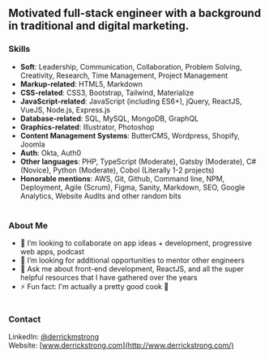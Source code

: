 <!--
**derrickmstrong/derrickmstrong** is a ✨ _special_ ✨ repository because its `README.md` (this file) appears on your GitHub profile.
-->
<!-- <img src="" width="900" /> -->

## Motivated full-stack engineer with a background in traditional and digital marketing.<br/>

### Skills
- <strong>Soft</strong>: Leadership, Communication, Collaboration, Problem Solving, Creativity, Research, Time Management, Project Management      
- <strong>Markup-related</strong>: HTML5, Markdown     
- <strong>CSS-related</strong>: CSS3, Bootstrap, Tailwind, Materialize       
- <strong>JavaScript-related</strong>: JavaScript (including ES6+), jQuery, ReactJS, VueJS, Node.js, Express.js   
- <strong>Database-related</strong>: SQL, MySQL, MongoDB, GraphQL        
- <strong>Graphics-related</strong>: Illustrator, Photoshop   
- <strong>Content Management Systems</strong>: ButterCMS, Wordpress, Shopify, Joomla
- <strong>Auth</strong>: Okta, Auth0  
- <strong>Other languages</strong>: PHP, TypeScript (Moderate), Gatsby (Moderate), C# (Novice), Python (Moderate), Cobol (Literally 1-2 projects)   
- <strong>Honorable mentions</strong>: AWS, Git, Github, Command line, NPM, Deployment, Agile (Scrum), Figma, Sanity, Markdown, SEO, Google Analytics, Website Audits and other random bits <br/><br/>     

### About Me
- 👯 I’m looking to collaborate on app ideas + development, progressive web apps, podcast
- 🤔 I’m looking for additional opportunities to mentor other engineers
- 💬 Ask me about front-end development, ReactJS, and all the super helpful resources that I have gathered over the years
- ⚡ Fun fact: I'm actually a pretty good cook 🍜<br/><br/>

### Contact
LinkedIn: [@derrickmstrong](https://www.linkedin.com/in/derrickmstrong/) <br/>
Website: [www.derrickstrong.com](http://www.derrickstrong.com/)<br/><br/> 

<!--
## Content
<br><br>
###YouTube
[Visit My YouTube Channel](http://www.youtube.com/ds)
###Blog Post
[Visit Blog](http://www.blog.derrickstrong.com)
["How I Learned..."](http://www.blog.derrickstrong.com/how-i-learned...)
-->
